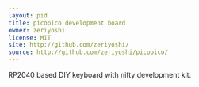 ```yaml
---
layout: pid
title: picopico development board
owner: zeriyoshi
license: MIT
site: http://github.com/zeriyoshi/
source: http://github.com/zeriyoshi/picopico/
---
```

RP2040 based DIY keyboard with nifty development kit.
